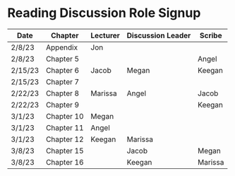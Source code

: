 # Reading Discussion Role Signup

| Date    | Chapter    | Lecturer | Discussion Leader | Scribe |
| ------- | ---------- | -------- | ----------------- | ------ |
| 2/8/23  | Appendix   | Jon      |                   |        |
| 2/8/23  | Chapter 5  |          |                   | Angel  |
| 2/15/23 | Chapter 6  | Jacob    |       Megan       | Keegan |
| 2/15/23 | Chapter 7  |          |                   |        |
| 2/22/23 | Chapter 8  |  Marissa |   Angel           | Jacob  |
| 2/22/23 | Chapter 9  |          |                   |  Keegan|
| 3/1/23  | Chapter 10 |   Megan  |                   |        |
| 3/1/23  | Chapter 11 |   Angel  |                   |        |
| 3/1/23  | Chapter 12 |   Keegan |          Marissa  |        |
| 3/8/23  | Chapter 15 |          |       Jacob       | Megan  |
| 3/8/23  | Chapter 16 |          |       Keegan      |Marissa |
